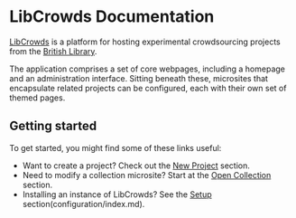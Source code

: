 # LibCrowds Documentation

[LibCrowds](https://www.libcrowds.com) is a platform for hosting experimental
crowdsourcing projects from the [British Library](https://www.bl.uk/).

The application comprises a set of core webpages, including a homepage and an
administration interface. Sitting beneath these, microsites that encapsulate
related projects can be configured, each with their own set of themed pages.

## Getting started

To get started, you might find some of these links useful:

- Want to create a project?
Check out the [New Project](/admin/project/new.md) section.
- Need to modify a collection microsite?
Start at the [Open Collection](/admin/collection/open.md) section.
- Installing an instance of LibCrowds?
See the [Setup](/setup/index.md) section(configuration/index.md).
